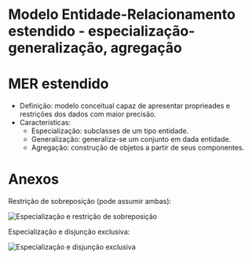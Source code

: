 # Modelo Entidade-Relacionamento estendido - especialização-generalização, agregação

# MER estendido
*   Definição: modelo conceitual capaz de apresentar proprieades e restrições dos dados com maior precisão.
*   Características:
    *   Especialização: subclasses de um tipo entidade.
    *   Generalização: generaliza-se um conjunto em dada entidade.
    *   Agregação: construção de objetos a partir de seus componentes.

# Anexos

Restrição de sobreposição (pode assumir ambas):

![Especialização e restrição de sobreposição](https://snag.gy/pUJbme.jpg)

Especialização e disjunção exclusiva:

![Especialização e disjunção exclusiva](https://snag.gy/KJdHaY.jpg)